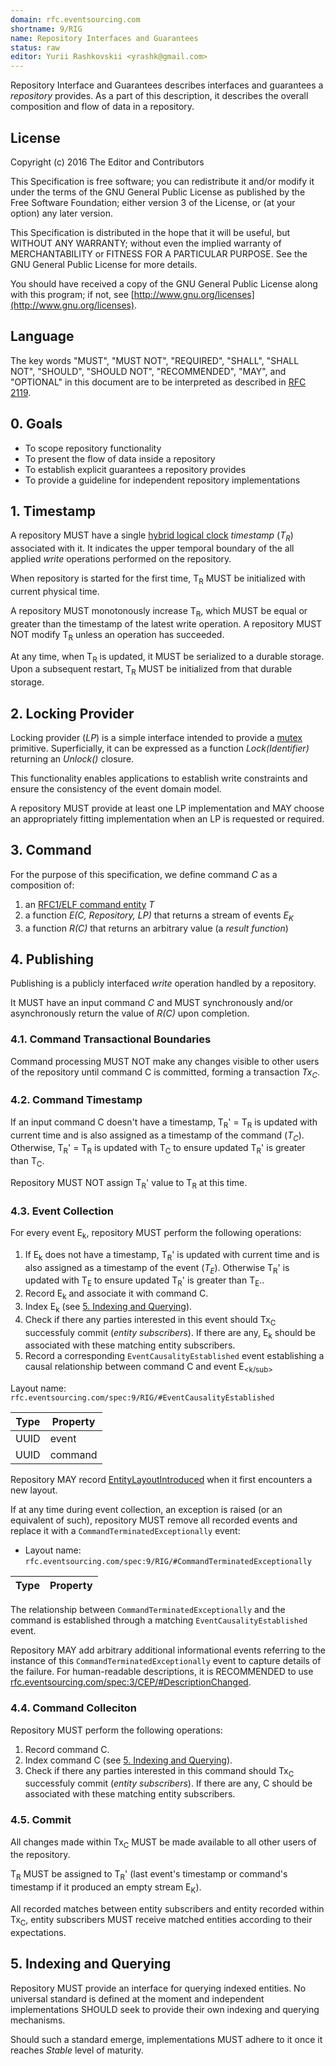```yaml
---
domain: rfc.eventsourcing.com
shortname: 9/RIG
name: Repository Interfaces and Guarantees
status: raw
editor: Yurii Rashkovskii <yrashk@gmail.com>
---
```


Repository Interface and Guarantees describes interfaces and guarantees a *repository* provides. As a part of this description, it describes the overall
composition and flow of data in a repository.

## License

Copyright (c) 2016 The Editor and Contributors

This Specification is free software; you can redistribute it and/or modify it under the terms of the GNU General Public License as published by the Free Software Foundation; either version 3 of the License, or (at your option) any later version.

This Specification is distributed in the hope that it will be useful, but WITHOUT ANY WARRANTY; without even the implied warranty of MERCHANTABILITY or FITNESS FOR A PARTICULAR PURPOSE. See the GNU General Public License for more details.

You should have received a copy of the GNU General Public License along with this program; if not, see [http://www.gnu.org/licenses](http://www.gnu.org/licenses).

## Language

The key words "MUST", "MUST NOT", "REQUIRED", "SHALL", "SHALL NOT", "SHOULD", "SHOULD NOT", "RECOMMENDED", "MAY", and "OPTIONAL" in this document are to be interpreted as described in [RFC 2119](http://tools.ietf.org/html/rfc2119).

## 0. Goals

* To scope repository functionality
* To present the flow of data inside a repository
* To establish explicit guarantees a repository provides
* To provide a guideline for independent repository implementations

## 1. Timestamp <a name="timestamp"></a>

A repository MUST have a single [hybrid logical clock](http://rfc.eventsourcing.com/spec:6/HLC) *timestamp* (*T<sub>R</sub>*) associated with it. It indicates the upper temporal boundary of the all applied *write* operations performed on the repository.

When repository is started for the first time, T<sub>R</sub> MUST be initialized with current physical time.

A repository MUST monotonously increase T<sub>R</sub>, which MUST be equal or greater than the timestamp of the latest write operation. A repository MUST NOT modify T<sub>R</sub> unless an operation has succeeded.

At any time, when T<sub>R</sub> is updated, it MUST be serialized to a durable storage. Upon a subsequent restart, T<sub>R</sub> MUST be initialized from that durable storage.

## 2. Locking Provider <a name="locking-provider"></a>

Locking provider (*LP*) is a simple interface intended to provide a [mutex](https://en.wikipedia.org/wiki/Mutual_exclusion) primitive. Superficially, it can be expressed as a function *Lock(Identifier)* returning an *Unlock()* closure.

This functionality enables applications to establish write constraints and ensure the consistency of the event domain model.

A repository MUST provide at least one LP implementation and MAY choose an appropriately fitting implementation when an LP is requested or required.

## 3. Command <a name="command"></a>

For the purpose of this specification, we define command *C* as a composition of:

1. an [RFC1/ELF command entity](http://rfc.eventsourcing.com/spec:1/ELF) *T*
1. a function *E(C, Repository, LP)* that returns a stream of events *E<sub>K</sub>*
1. a function *R\(C\)* that returns an arbitrary value (a *result function*)

## 4. Publishing <a name="publishing"></a>

Publishing is a publicly interfaced *write* operation handled by a repository.

It MUST have an input command *C* and MUST synchronously and/or asynchronously return the value of *R\(C\)* upon completion.

### 4.1. Command Transactional Boundaries

Command processing MUST NOT make any changes visible to other users of the repository until command C is committed, forming a transaction *Tx<sub>C</sub>*.

### 4.2. Command Timestamp

If an input command C doesn't have a timestamp, T<sub>R</sub>' = T<sub>R</sub> is updated with current time and is also assigned as a timestamp of the command (*T<sub>C</sub>*). Otherwise, T<sub>R</sub>' = T<sub>R</sub> is updated with T<sub>C</sub> to ensure updated T<sub>R</sub>' is greater than T<sub>C</sub>.

Repository MUST NOT assign T<sub>R</sub>' value to T<sub>R</sub> at this time.

### 4.3. Event Collection

For every event E<sub>k</sub>, repository MUST perform the following operations:

1. If E<sub>k</sub> does not have a timestamp, T<sub>R</sub>' is updated with current time and is also assigned as a timestamp of the event (*T<sub>E</sub>*). Otherwise T<sub>R</sub>' is updated with T<sub>E</sub> to ensure updated T<sub>R</sub>' is greater than T<sub>E</sub>..
1. Record E<sub>k</sub> and associate it with command C.
1. Index E<sub>k</sub> (see [5. Indexing and Querying](../9/README.md#indexing-and-querying)).
1. Check if there any parties interested in this event should Tx<sub>C</sub> successfuly commit (*entity subscribers*). If there are any, E<sub>k</sub>  should be associated with these matching entity subscribers.
1. Record a corresponding `EventCausalityEstablished` event establishing a causal relationship between command C and event E<sub><k/sub>

Layout name: `rfc.eventsourcing.com/spec:9/RIG/#EventCausalityEstablished`

| Type | Property |
|------|----------|
| UUID | event    |
| UUID | command  |

Repository MAY record [EntityLayoutIntroduced](../9/README.md#EntityLayoutIntroduced) when it first encounters a new layout.

<a name="CommandTerminatedExceptionally"></a> If at any time during event collection, an exception is raised (or an equivalent of such), repository MUST remove all recorded events and replace it with a `CommandTerminatedExceptionally` event:

* Layout name: `rfc.eventsourcing.com/spec:9/RIG/#CommandTerminatedExceptionally`

| Type      | Property       |
|-----------|----------------|


The relationship between `CommandTerminatedExceptionally` and the command
is established through a matching `EventCausalityEstablished` event.

Repository MAY add arbitrary additional informational events referring to the instance of this `CommandTerminatedExceptionally` event to capture details of the failure. For human-readable descriptions, it is RECOMMENDED to use [rfc.eventsourcing.com/spec:3/CEP/#DescriptionChanged](http://rfc.eventsourcing.com/spec:3/CEP/#DescriptionChanged).

### 4.4. Command Colleciton

Repository MUST perform the following operations:

1. Record command C.
1. Index command C (see [5. Indexing and Querying](../9/README.md#indexing-and-querying)).
1. Check if there any parties interested in this command should Tx<sub>C</sub> successfuly commit (*entity subscribers*). If there are any, C should be associated with these matching entity subscribers.

### 4.5. Commit

All changes made within Tx<sub>C</sub> MUST be made available to all other users of the repository.

T<sub>R</sub> MUST be assigned to T<sub>R</sub>' (last event's timestamp or command's timestamp if it produced an empty stream E<sub>K</sub>).

All recorded matches between entity subscribers and entity recorded within Tx<sub>C</sub>, entity subscribers MUST receive matched entities according to their expectations.

## 5. Indexing and Querying <a name="indexing-and-querying"></a>

Repository MUST provide an interface for querying indexed entities. No universal standard is defined at the moment and independent implementations SHOULD seek to provide their own indexing and querying mechanisms.

Should such a standard emerge, implementations MUST adhere to it once it reaches *Stable* level of maturity.
